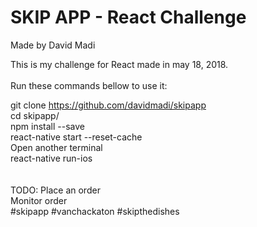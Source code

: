 # SKIP APP - React Challenge
Made by David Madi

This is my challenge for React made in may 18, 2018.<br />
<br />
Run these commands bellow to use it:

git clone https://github.com/davidmadi/skipapp
<br />
cd skipapp/
<br />
npm install --save
<br />
react-native start --reset-cache
<br />
Open another terminal
<br />
react-native run-ios
<br />
<br />
<br />
TODO:
Place an order
<br />
Monitor order
<br />
#skipapp #vanchackaton #skipthedishes
